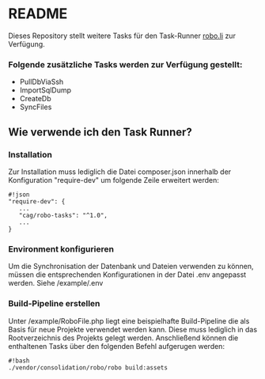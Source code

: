 # README #

Dieses Repository stellt weitere Tasks für den Task-Runner [robo.li](http://robo.li) zur Verfügung.

### Folgende zusätzliche Tasks werden zur Verfügung gestellt: ###

* PullDbViaSsh
* ImportSqlDump
* CreateDb
* SyncFiles

## Wie verwende ich den Task Runner? ##

### Installation ###
Zur Installation muss lediglich die Datei composer.json innerhalb der Konfiguration "require-dev" um folgende Zeile erweitert werden: 
```
#!json
"require-dev": {
   ...
   "cag/robo-tasks": "^1.0",
   ...
}
```

### Environment konfigurieren ###
Um die Synchronisation der Datenbank und Dateien verwenden zu können, müssen die entsprechenden Konfigurationen in der Datei .env angepasst werden. Siehe /example/.env

### Build-Pipeline erstellen ###
Unter /example/RoboFile.php liegt eine beispielhafte Build-Pipeline die als Basis für neue Projekte verwendet werden kann. Diese muss lediglich in das Rootverzeichnis des Projekts gelegt werden. Anschließend können die enthaltenen Tasks über den folgenden Befehl aufgerugen werden:
```
#!bash
./vendor/consolidation/robo/robo build:assets
```
